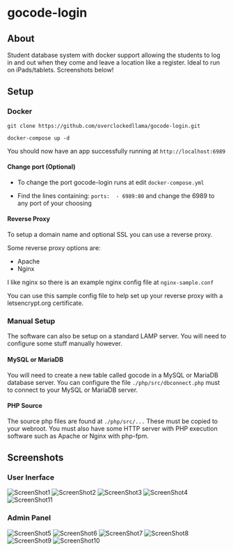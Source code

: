 # gocode-login

## About
Student database system with docker support allowing the students to log in and out when they come and leave a location like a register. Ideal to run on iPads/tablets. Screenshots below!

## Setup

### Docker

```
git clone https://github.com/overclockedllama/gocode-login.git

docker-compose up -d
```

You should now have an app successfully running at `http://localhost:6989`

#### Change port (Optional)

* To change the port gocode-login runs at edit `docker-compose.yml`

* Find the lines containing: `ports:  - 6989:80` and change the 6989 to any port of your choosing

#### Reverse Proxy

To setup a domain name and optional SSL you can use a reverse proxy.

Some reverse proxy options are:
* Apache
* Nginx

I like nginx so there is an example nginx config file at `nginx-sample.conf`

You can use this sample config file to help set up your reverse proxy with a letsencrypt.org certificate.

### Manual Setup
The software can also be setup on a standard LAMP server. You will need to configure some stuff manually however.

#### MySQL or MariaDB
You will need to create a new table called gocode in a MySQL or MariaDB database server. You can configure the file `./php/src/dbconnect.php` must to connect to your MySQL or MariaDB server.

#### PHP Source
The source php files are found at `./php/src/...` These must be copied to your webroot. You must also have some HTTP server with PHP execution software such as Apache or Nginx with php-fpm.

## Screenshots
### User Inerface
![ScreenShot1](/screenshots/1.png)
![ScreenShot2](/screenshots/2.png)
![ScreenShot3](/screenshots/3.png)
![ScreenShot4](/screenshots/4.png)
![ScreenShot11](/screenshots/11.png)
### Admin Panel
![ScreenShot5](/screenshots/5.png)
![ScreenShot6](/screenshots/6.png)
![ScreenShot7](/screenshots/7.png)
![ScreenShot8](/screenshots/8.png)
![ScreenShot9](/screenshots/9.png)
![ScreenShot10](/screenshots/10.png)
